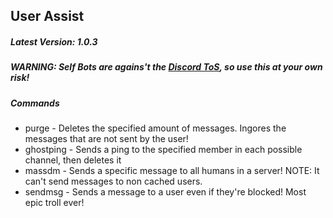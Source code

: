 ## User Assist
##### Latest Version: 1.0.3
##### WARNING: Self Bots are agains't the [Discord ToS](https://discord.com/terms), so use this at your own risk!


##### Commands
- purge - Deletes the specified amount of messages. Ingores the messages that are not sent by the user!
- ghostping - Sends a ping to the specified member in each possible channel, then deletes it
- massdm - Sends a specific message to all humans in a server! NOTE: It can't send messages to non cached users.
- sendmsg - Sends a message to a user even if they're blocked! Most epic troll ever!